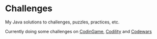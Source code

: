 # Challenges
My Java solutions to challenges, puzzles, practices, etc.

Currently doing some challenges on [CodinGame](https://www.codingame.com/), [Codility](https://app.codility.com/programmers/) and [Codewars](https://www.codewars.com/)
